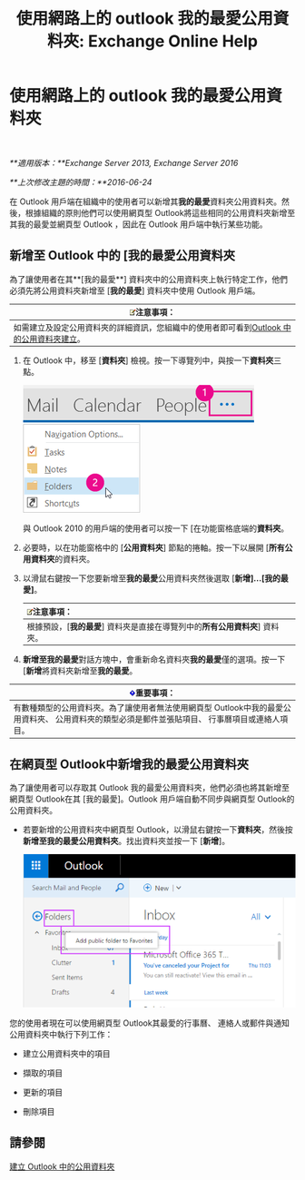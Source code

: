 ﻿---
title: '使用網路上的 outlook 我的最愛公用資料夾: Exchange Online Help'
TOCTitle: 使用網路上的 outlook 我的最愛公用資料夾
ms:assetid: f6f1db72-4465-4eb8-b525-ac2c1fa10a69
ms:mtpsurl: https://technet.microsoft.com/zh-tw/library/Dn948177(v=EXCHG.150)
ms:contentKeyID: 65180698
ms.date: 05/23/2018
mtps_version: v=EXCHG.150
ms.translationtype: MT
---

# 使用網路上的 outlook 我的最愛公用資料夾

 

_**適用版本：**Exchange Server 2013, Exchange Server 2016_

_**上次修改主題的時間：**2016-06-24_

在 Outlook 用戶端在組織中的使用者可以新增其**我的最愛**資料夾公用資料夾。然後，根據組織的原則他們可以使用網頁型 Outlook將這些相同的公用資料夾新增至其我的最愛並網頁型 Outlook ，因此在 Outlook 用戶端中執行某些功能。

## 新增至 Outlook 中的 \[我的最愛公用資料夾

為了讓使用者在其**\[我的最愛**\] 資料夾中的公用資料夾上執行特定工作，他們必須先將公用資料夾新增至 \[**我的最愛**\] 資料夾中使用 Outlook 用戶端。

<table>
<thead>
<tr class="header">
<th><img src="images/Bb124558.note(EXCHG.150).gif" title="注意事項" alt="注意事項" />注意事項：</th>
</tr>
</thead>
<tbody>
<tr class="odd">
<td>如需建立及設定公用資料夾的詳細資訊，您組織中的使用者即可看到<a href="https://support.office.com/en-us/article/create-a-public-folder-in-outlook-d5981360-28d3-4c8f-a373-c98ae570420a?ui=en-us%26rs=en-us%26ad=us">Outlook 中的公用資料夾建立</a>。</td>
</tr>
</tbody>
</table>


1.  在 Outlook 中，移至 \[**資料夾**\] 檢視。按一下導覽列中，與按一下**資料夾**三點。
    
    ![Outlook 2013 導覽列中的省略符號](images/Dn948177.7a949ccd-f0e0-4d20-aa4d-f97ae5c6fdff(EXCHG.150).png "Outlook 2013 導覽列中的省略符號")  
    ![存取資料夾的Outlook 2013 導覽列功能表](images/Dn948177.aaedd8fa-8a30-4e96-b4de-9625cd62e2b9(EXCHG.150).png "存取資料夾的Outlook 2013 導覽列功能表")  
    
    與 Outlook 2010 的用戶端的使用者可以按一下 \[在功能窗格底端的**資料夾**。

2.  必要時，以在功能窗格中的 \[**公用資料夾**\] 節點的捲軸。按一下以展開 \[**所有公用資料夾**的資料夾。

3.  以滑鼠右鍵按一下您要新增至**我的最愛**公用資料夾然後選取 \[**新增\]...\[我的最愛\]**。
    
    <table>
    <thead>
    <tr class="header">
    <th><img src="images/Bb124558.note(EXCHG.150).gif" title="注意事項" alt="注意事項" />注意事項：</th>
    </tr>
    </thead>
    <tbody>
    <tr class="odd">
    <td>根據預設，[<strong>我的最愛</strong>] 資料夾是直接在導覽列中的<strong>所有公用資料夾</strong>] 資料夾。</td>
    </tr>
    </tbody>
    </table>


4.  **新增至我的最愛**對話方塊中，會重新命名資料夾**我的最愛**僅的選項。按一下 \[**新增**將資料夾新增至**我的最愛**。

<table>
<thead>
<tr class="header">
<th><img src="images/Bb124558.important(EXCHG.150).gif" title="重要事項" alt="重要事項" />重要事項：</th>
</tr>
</thead>
<tbody>
<tr class="odd">
<td>有數種類型的公用資料夾。為了讓使用者無法使用網頁型 Outlook中我的最愛公用資料夾、 公用資料夾的類型必須是郵件並張貼項目、 行事曆項目或連絡人項目。</td>
</tr>
</tbody>
</table>


## 在網頁型 Outlook中新增我的最愛公用資料夾

為了讓使用者可以存取其 Outlook 我的最愛公用資料夾，他們必須也將其新增至網頁型 Outlook在其 \[我的最愛\]。Outlook 用戶端自動不同步與網頁型 Outlook的公用資料夾。

  - 若要新增的公用資料夾中網頁型 Outlook，以滑鼠右鍵按一下**資料夾**，然後按**新增至我的最愛公用資料夾**。找出資料夾並按一下 \[**新增**\]。
    
    ![新增公用資料夾至我的最愛](images/Dn948177.dc2af75b-d1c3-4024-8759-00558799d34a(EXCHG.150).png "新增公用資料夾至我的最愛")  

您的使用者現在可以使用網頁型 Outlook其最愛的行事曆、 連絡人或郵件與通知公用資料夾中執行下列工作：

  - 建立公用資料夾中的項目

  - 擷取的項目

  - 更新的項目

  - 刪除項目

## 請參閱


[建立 Outlook 中的公用資料夾](https://support.office.com/en-us/article/create-a-public-folder-in-outlook-d5981360-28d3-4c8f-a373-c98ae570420a?ui=en-us%26rs=en-us%26ad=us)

